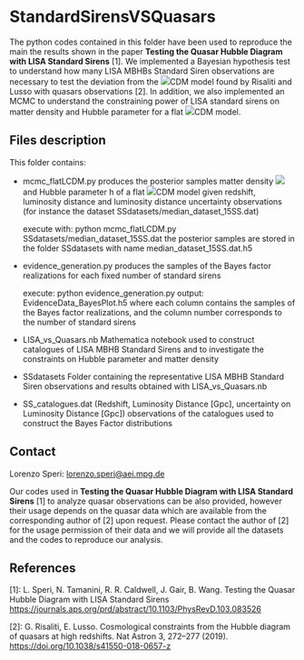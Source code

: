 # StandardSirensVSQuasars

The python codes contained in this folder have been used to reproduce the main the results shown in the paper **Testing the Quasar Hubble Diagram with LISA Standard Sirens** [1]. We implemented a Bayesian hypothesis test to understand how many LISA MBHBs Standard Siren observations are necessary to test the deviation from the <img src="https://render.githubusercontent.com/render/math?math=\Lambda">CDM model found by Risaliti and Lusso with quasars observations [2]. 
In addition, we also implemented an MCMC to understand the constraining power of LISA standard sirens on matter density and Hubble parameter for a flat <img src="https://render.githubusercontent.com/render/math?math=\Lambda">CDM model.

## Files description

This folder contains:

- mcmc_flatLCDM.py 
    produces the posterior samples matter density  <img src="https://render.githubusercontent.com/render/math?math=\Omega _m"> and Hubble parameter h of a flat <img src="https://render.githubusercontent.com/render/math?math=\Lambda">CDM model given redshift, luminosity distance and luminosity distance uncertainty observations (for instance the dataset SSdatasets/median_dataset_15SS.dat)
    
    execute with: python mcmc_flatLCDM.py SSdatasets/median_dataset_15SS.dat
    the posterior samples are stored in the folder SSdatasets with name median_dataset_15SS.dat.h5
    
- evidence_generation.py
    produces the samples of the Bayes factor realizations for each fixed number of standard sirens
    
    execute: python evidence_generation.py
    output: EvidenceData_BayesPlot.h5
    where each column contains the samples of the Bayes factor realizations, and the column number corresponds to the number of standard sirens
    
- LISA_vs_Quasars.nb
    Mathematica notebook used to construct catalogues of LISA MBHB Standard Sirens and to investigate the constraints on Hubble parameter and matter density
    
- SSdatasets
    Folder containing the representative LISA MBHB Standard Siren observations and results obtained with LISA_vs_Quasars.nb

- SS_catalogues.dat
    (Redshift, Luminosity Distance [Gpc], uncertainty on Luminosity Distance [Gpc]) observations of the catalogues used to construct the Bayes Factor distributions

## Contact

Lorenzo Speri: lorenzo.speri@aei.mpg.de

Our codes used in **Testing the Quasar Hubble Diagram with LISA Standard Sirens** [1] to analyze quasar observations can be also provided, however their usage depends on the quasar data which are available from the corresponding author of [2] upon request.
Please contact the author of [2] for the usage permission of their data and we will provide all the datasets and the codes to reproduce our analysis.


## References

[1]: L. Speri, N. Tamanini, R. R. Caldwell, J. Gair, B. Wang. Testing the Quasar Hubble Diagram with LISA Standard Sirens https://journals.aps.org/prd/abstract/10.1103/PhysRevD.103.083526


[2]: G. Risaliti, E. Lusso. Cosmological constraints from the Hubble diagram of quasars at high redshifts. Nat Astron 3, 272–277 (2019). https://doi.org/10.1038/s41550-018-0657-z
